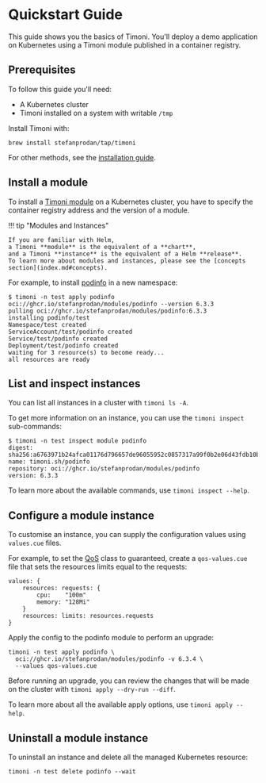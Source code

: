 # Quickstart Guide

This guide shows you the basics of Timoni.
You'll deploy a demo application on Kubernetes using a Timoni module
published in a container registry.

## Prerequisites

To follow this guide you'll need:

* A Kubernetes cluster
* Timoni installed on a system with writable `/tmp`

Install Timoni with:

```shell
brew install stefanprodan/tap/timoni
```

For other methods,
see the [installation guide](install.md).

## Install a module

To install a [Timoni module](index.md#timoni-modules) on a Kubernetes cluster,
you have to specify the container registry address and the version of a module.

!!! tip "Modules and Instances"

    If you are familiar with Helm,
    a Timoni **module** is the equivalent of a **chart**,
    and a Timoni **instance** is the equivalent of a Helm **release**.
    To learn more about modules and instances, please see the [concepts section](index.md#concepts).

For example, to install [podinfo](https://github.com/stefanprodan/podinfo)
in a new namespace:

```console
$ timoni -n test apply podinfo oci://ghcr.io/stefanprodan/modules/podinfo --version 6.3.3
pulling oci://ghcr.io/stefanprodan/modules/podinfo:6.3.3
installing podinfo/test
Namespace/test created
ServiceAccount/test/podinfo created
Service/test/podinfo created
Deployment/test/podinfo created
waiting for 3 resource(s) to become ready...
all resources are ready
```

## List and inspect instances

You can list all instances in a cluster with `timoni ls -A`.

To get more information on an instance, you can use the `timoni inspect` sub-commands:

```console
$ timoni -n test inspect module podinfo
digest: sha256:a6763971b24afca01176d796657de96055952c0857317a99f0b2e06d43fdb10b
name: timoni.sh/podinfo
repository: oci://ghcr.io/stefanprodan/modules/podinfo
version: 6.3.3
```

To learn more about the available commands, use `timoni inspect --help`.

## Configure a module instance

To customise an instance, you can supply the configuration values using `values.cue` files.

For example, to set the [QoS](https://kubernetes.io/docs/tasks/configure-pod-container/quality-service-pod/)
class to guaranteed, create a `qos-values.cue` file that sets the resources limits equal to the requests:

```cue
values: {
	resources: requests: {
		cpu:    "100m"
		memory: "128Mi"
	}
	resources: limits: resources.requests
}
```

Apply the config to the podinfo module to perform an upgrade:

```shell
timoni -n test apply podinfo \
  oci://ghcr.io/stefanprodan/modules/podinfo -v 6.3.4 \
  --values qos-values.cue
```

Before running an upgrade, you can review the changes that will
be made on the cluster with `timoni apply --dry-run --diff`.

To learn more about all the available apply options, use `timoni apply --help`.

## Uninstall a module instance

To uninstall an instance and delete all the managed Kubernetes resource:

```shell
timoni -n test delete podinfo --wait
```
